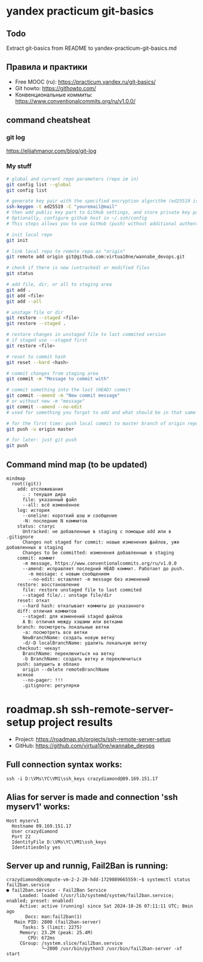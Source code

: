 # yandex practicum git-basics
## Todo
Extract git-basics from README to yandex-practicum-git-basics.md

## Правила и практики
- Free MOOC (ru): https://practicum.yandex.ru/git-basics/
- Git howto: https://githowto.com/
- Конвенциональные коммиты: https://www.conventionalcommits.org/ru/v1.0.0/

## command cheatsheat
### git log
https://elijahmanor.com/blog/git-log

### My stuff
```bash
# global and current repo parameters (repo im in)
git config list --global
git config list

# generate key pair with the specified encryption algorithm (ed25519 is strong and keys are compact)
ssh-keygen -t ed25519 -C "youremail@mail"
# then add public key part to GitHub settings, and store private key part in ~/.ssh/ 
# Optionally, configure github host in ~/.ssh/config
# This steps allows you to use GitHub (push) without additional authentication.

# init local repo
git init

# link local repo to remote repo as "origin"
git remote add origin git@github.com:virtua10ne/wannabe_devops.git

# check if there is new (untracked) or modified files
git status

# add file, dir, or all to staging area
git add .
git add <file>
git add --all

# unstage file or dir
git restore --staged <file>
git restore --staged .

# restore changes in unstaged file to last commited version
# if staged use --staged first
git restore <file>

# reset to commit hash
git reset --hard <hash>

# commit changes from staging area
git commit -m "Message to commit with"

# commit something into the last (HEAD) commit
git commit --amend -m "New commit message"
# or without new -m "message"
git commit --amend --no-edit
# used for something you forgot to add and what should be in that same commit

# for the first time: push local commit to master branch of origin repo
git push -u origin master

# for later: just git push
git push
```
## Command mind map (to be updated)

```mermaid
mindmap
  root((git))
    add: отслеживание
      . : текущая дира
      file: указанный файл
      --all: всё изменённое
    log: история
      --oneline: короткий шэш и сообщение
      -N: последние N коммитов
    status: статус
      Untracked: не добавленные в staging с помощью add или в .gitignore
      Changes not staged for commit: новые изменения файлов, уже добавленных в staging
      Changes to be committed: изменения добавленные в staging
    commit: коммит
      -m message, https://www.conventionalcommits.org/ru/v1.0.0
      --amend: исправляет последний HEAD коммит. Работает до push.
        -m message: с новым сообщением
        --no-edit: оставляет -m message без изменений
    restore: восстановление
      file: restore unstaged file to last commited
      --staged file/.: unstage file/dir
    reset: откат
      --hard hash: откатывает коммиты до указанного
    diff: отличия коммитов
      --staged: для изменений staged файлов
      A B: отличия между хэшами или ветками
    branch: посмотреть локальные ветки
      -a: посмотреть все ветки
      NewBranchName: создать новую ветку
      -d/-D localBranchName: удалить локальную ветку
    checkout: чекаут
      BranchName: переключиться на ветку
      -b BranchName: создать ветку и переключиться
    push: запушить в облако
      origin --delete remoteBranchName
    всякое
      --no-pager: !!!
      .gitignore: регулярки
```

# roadmap.sh ssh-remote-server-setup project results
- Project: https://roadmap.sh/projects/ssh-remote-server-setup  
- GitHub: https://github.com/virtua10ne/wannabe_devops  
  
## Full connection syntax works:
```
ssh -i D:\VMs\YC\VM1\ssh_keys crazydiamond@89.169.151.17  
```
  
## Alias for server is made and connection 'ssh myserv1' works:  
```
Host myserv1  
  Hostname 89.169.151.17  
  User crazydiamond  
  Port 22  
  IdentityFile D:\VMs\YC\VM1\ssh_keys  
  IdentitiesOnly yes  
```
  
## Server up and runnig, Fail2Ban is running:  
```
crazydiamond@compute-vm-2-2-20-hdd-1729889665559:~$ systemctl status fail2ban.service  
● fail2ban.service - Fail2Ban Service  
     Loaded: loaded (/usr/lib/systemd/system/fail2ban.service; enabled; preset: enabled)  
     Active: active (running) since Sat 2024-10-26 07:11:11 UTC; 8min ago  
       Docs: man:fail2ban(1)  
   Main PID: 2800 (fail2ban-server)  
      Tasks: 5 (limit: 2275)  
     Memory: 23.2M (peak: 25.4M)  
        CPU: 672ms  
     CGroup: /system.slice/fail2ban.service  
             └─2800 /usr/bin/python3 /usr/bin/fail2ban-server -xf start  
```
